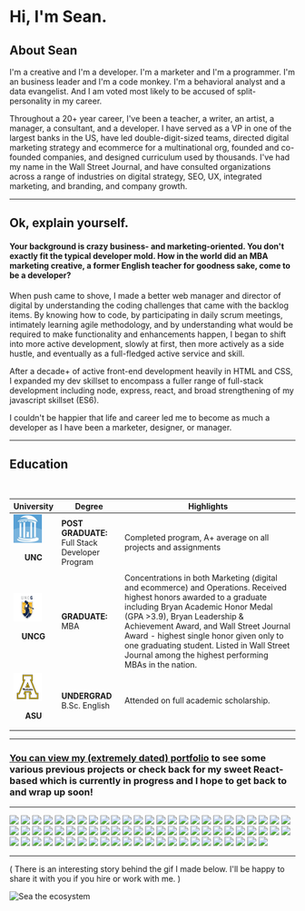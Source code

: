 # Hi, I'm Sean. 

## About Sean
I'm a creative and I'm a developer.  I'm a marketer and I'm a programmer. I'm an business leader and I'm a code monkey. I'm a behavioral analyst and a data evangelist. And I am voted most likely to be accused of split-personality in my career.

Throughout a 20+ year career, I've been a teacher, a writer, an artist, a manager, a consultant, and a developer.  I have served as a VP in one of the largest banks in the US, have led double-digit-sized teams, directed digital marketing strategy and ecommerce for a multinational org, founded and co-founded companies, and designed curriculum used by thousands. I've had my name in the Wall Street Journal, and have consulted organizations across a range of industries on digital strategy, SEO, UX, integrated marketing, and branding, and company growth. 

--------------------------------------

## Ok, explain yourself. 
#### <b>Your background is crazy business- and marketing-oriented. You don't exactly fit the typical developer mold.  How in the world did an MBA marketing creative, a former English teacher for goodness sake, come to be a developer?</b>


When push came to shove, I made a better web manager and director of digital by understanding the coding challenges that came with the backlog items. By knowing how to code, by participating in daily scrum meetings, intimately learning agile methodology, and by understanding what would be required to make functionality and enhancements happen, I began to shift into more active development, slowly at first, then more actively as a side hustle, and eventually as a full-fledged active service and skill. 

After a decade+ of active front-end development heavily in HTML and CSS, I expanded my dev skillset to encompass a fuller range of full-stack development including node, express, react, and broad strengthening of my javascript skillset (ES6). 

I couldn't be happier that life and career led me to become as much a developer as I have been a marketer, designer, or manager.  

--------------------------------------

## Education

<br>

| University | Degree | Highlights |
|------------|--------|------------|
| <img src="https://github.com/srmchartroom/srmchartroom/raw/master/UNC.jfif" alt="University of North Carolina, Chapel Hill" width="50"/><br><p style="text-align: center;"><b>UNC</b></p> | <b>POST GRADUATE:</b><br> Full Stack Developer Program | Completed program, A+ average on all projects and assignments |
| <img src="https://github.com/srmchartroom/srmchartroom/raw/master/UNCG.png" alt="University of North Carolina at Greensboro" width="50"/><br><p style="text-align: center;"><b>UNCG</b></p> | <b>GRADUATE:</b><br>MBA | Concentrations in both Marketing (digital and ecommerce) and Operations. Received highest honors awarded to a graduate including Bryan Academic Honor Medal (GPA >3.9), Bryan Leadership & Achievement Award, and Wall Street Journal Award - highest single honor given only to one graduating student. Listed in Wall Street Journal among the highest performing MBAs in the nation.|
| <img src="https://github.com/srmchartroom/srmchartroom/raw/master/ASU.png" alt="Appalachian State University" width="50"/><br><p style="text-align: center;"><b>ASU</b></p> | <b>UNDERGRAD</b><br>B.Sc. English | Attended on full academic scholarship.|


--------------------

### <a href="https://srmchartroom.github.io/bootstrap-responsive-portfolio/index.html">You can view my (extremely dated) portfolio</a> to see some various previous projects or check back for my sweet React-based which is currently in progress and I hope to get back to and wrap up soon!

---------------------

![](https://img.shields.io/badge/OS-Mac-informational?style=flat&logo=ios&logoColor=white&color=2bbc8a)
![](https://img.shields.io/badge/OS-Windows-informational?style=flat&logo=windows&logoColor=white&color=2bbc8a)
![](https://img.shields.io/badge/Editor-VS_Code-informational?style=flat&logo=visual-studio-code&logoColor=white&color=2bbc8a)
![](https://img.shields.io/badge/Code-NodeJs-informational?style=flat&logo=node-dot-js&logoColor=white&color=2bbc8a)
![](https://img.shields.io/badge/Code-JavaScript-informational?style=flat&logo=javascript&logoColor=white&color=2bbc8a)
![](https://img.shields.io/badge/Code-jQuery-informational?style=flat&logo=jquery&logoColor=white&color=2bbc8a)
![](https://img.shields.io/badge/Code-CSS3-informational?style=flat&logo=css3&logoColor=white&color=2bbc8a)
![](https://img.shields.io/badge/Code-HTML5-informational?style=flat&logo=html5&logoColor=white&color=2bbc8a)
![](https://img.shields.io/badge/Code-Apache_ECharts-informational?style=flat&logo=apache-echarts&logoColor=white&color=2bbc8a)
![](https://img.shields.io/badge/Code-Babel-informational?style=flat&logo=babel&logoColor=white&color=2bbc8a)
![](https://img.shields.io/badge/Code-Express-informational?style=flat&logo=expressjs&logoColor=white&color=2bbc8a)
![](https://img.shields.io/badge/Code-Greensock-informational?style=flat&logo=greensock&logoColor=white&color=2bbc8a)
![](https://img.shields.io/badge/Code-Jest-informational?style=flat&logo=jest&logoColor=white&color=2bbc8a)
![](https://img.shields.io/badge/Code-JSON-informational?style=flat&logo=json&logoColor=white&color=2bbc8a)
![](https://img.shields.io/badge/Code-Material_Design-informational?style=flat&logo=material-design&logoColor=white&color=2bbc8a)
![](https://img.shields.io/badge/Code-Nodemon-informational?style=flat&logo=nodemon&logoColor=white&color=2bbc8a)
![](https://img.shields.io/badge/Code-React-informational?style=flat&logo=react&logoColor=white&color=2bbc8a)
![](https://img.shields.io/badge/Code-Redux-informational?style=flat&logo=redux&logoColor=white&color=2bbc8a)
![](https://img.shields.io/badge/Code-Handlebars-informational?style=flat&logo=handlebars&logoColor=white&color=2bbc8a)
![](https://img.shields.io/badge/Code-WooCommerce-informational?style=flat&logo=woocommerce&logoColor=white&color=2bbc8a)
![](https://img.shields.io/badge/Code-Wordpress-informational?style=flat&logo=wordpress&logoColor=white&color=2bbc8a)
![](https://img.shields.io/badge/Code-NPM-informational?style=flat&logo=NPM&logoColor=white&color=2bbc8a)
![](https://img.shields.io/badge/Code-GIT-informational?style=flat&logo=git&logoColor=white&color=2bbc8a)
![](https://img.shields.io/badge/Code-Bootstrap-informational?style=flat&logo=bootstrap&logoColor=white&color=2bbc8a)
![](https://img.shields.io/badge/Code-Foundation-informational?style=flat&logo=foundation-framework&logoColor=white&color=2bbc8a)
![](https://img.shields.io/badge/Code-bulma-informational?style=flat&logo=bulma&logoColor=white&color=2bbc8a)
![](https://img.shields.io/badge/Code-yarn-informational?style=flat&logo=yarn&logoColor=white&color=2bbc8a)
![](https://img.shields.io/badge/Code-D3js-informational?style=flat&logo=d3-dot-js&logoColor=white&color=2bbc8a)
![](https://img.shields.io/badge/Code-UIkit-informational?style=flat&logo=uikit&logoColor=white&color=2bbc8a)
![](https://img.shields.io/badge/Code-Homebrew-informational?style=flat&logo=homebrew&logoColor=white&color=2bbc8a)
![](https://img.shields.io/badge/Code-TravisCI-informational?style=flat&logo=travisci&logoColor=white&color=2bbc8a)
![](https://img.shields.io/badge/Design-Adobe_AfterEffects-informational?style=flat&logo=adobe-after-effects&logoColor=white&color=2bbc8a)
![](https://img.shields.io/badge/Design-Adobe_Audition-informational?style=flat&logo=adobe-audition&logoColor=white&color=2bbc8a)
![](https://img.shields.io/badge/Design-Adobe_Illustrator-informational?style=flat&logo=adobe-illustrator&logoColor=white&color=2bbc8a)
![](https://img.shields.io/badge/Design-Adobe_InDesign-informational?style=flat&logo=adobe-indesign&logoColor=white&color=2bbc8a)
![](https://img.shields.io/badge/Design-Adobe_Photoshop-informational?style=flat&logo=adobe-photoshop&logoColor=white&color=2bbc8a)
![](https://img.shields.io/badge/Design-Adobe_Premiere_Pro-informational?style=flat&logo=adobe-premiere-pro&logoColor=white&color=2bbc8a)
![](https://img.shields.io/badge/Design-Adobe_XD-informational?style=flat&logo=adobe-xd&logoColor=white&color=2bbc8a)
![](https://img.shields.io/badge/Tools-Basecamp-informational?style=flat&logo=basecamp&logoColor=white&color=2bbc8a)
![](https://img.shields.io/badge/Tools-Jira-informational?style=flat&logo=jira&logoColor=white&color=2bbc8a)
![](https://img.shields.io/badge/Tools-Github-informational?style=flat&logo=github&logoColor=white&color=2bbc8a)
![](https://img.shields.io/badge/Tools-Gitlab-informational?style=flat&logo=gitlab&logoColor=white&color=2bbc8a)
![](https://img.shields.io/badge/Tools-FileZilla-informational?style=flat&logo=filezilla&logoColor=white&color=2bbc8a)
![](https://img.shields.io/badge/Tools-Google_Ads-informational?style=flat&logo=google-ads&logoColor=white&color=2bbc8a)
![](https://img.shields.io/badge/Tools-Google_Adsense-informational?style=flat&logo=google-adsense&logoColor=white&color=2bbc8a)
![](https://img.shields.io/badge/Tools-Google_Analytics-informational?style=flat&logo=google-analytics&logoColor=white&color=2bbc8a)
![](https://img.shields.io/badge/Tools-Google_Cloud-informational?style=flat&logo=google-Cloud&logoColor=white&color=2bbc8a)
![](https://img.shields.io/badge/Tools-Google_Drive-informational?style=flat&logo=google-drive&logoColor=white&color=2bbc8a)
![](https://img.shields.io/badge/Tools-Google_Maps_API-informational?style=flat&logo=google-maps&logoColor=white&color=2bbc8a)
![](https://img.shields.io/badge/Tools-Google_Tag_Manager-informational?style=flat&logo=google-tag-manager&logoColor=white&color=2bbc8a)
![](https://img.shields.io/badge/Tools-Google_Search_Console-informational?style=flat&logo=google-search-console&logoColor=white&color=2bbc8a)
![](https://img.shields.io/badge/Tools-Heroku-informational?style=flat&logo=heroku&logoColor=white&color=2bbc8a)
![](https://img.shields.io/badge/Tools-Hubspot-informational?style=flat&logo=hubspot&logoColor=white&color=2bbc8a)
![](https://img.shields.io/badge/Tools-Postman-informational?style=flat&logo=postman&logoColor=white&color=2bbc8a)
![](https://img.shields.io/badge/Tools-Hootsuite-informational?style=flat&logo=hootsuite&logoColor=white&color=2bbc8a)
![](https://img.shields.io/badge/Tools-Office_365-informational?style=flat&logo=microsoft-office&logoColor=white&color=2bbc8a)
![](https://img.shields.io/badge/Tools-Microsoft_SharePoint-informational?style=flat&logo=microsoft-sharepoint&logoColor=white&color=2bbc8a)
![](https://img.shields.io/badge/Tools-Microsoft_Teams-informational?style=flat&logo=microsoft-teams&logoColor=white&color=2bbc8a)
![](https://img.shields.io/badge/Shell-Bash-informational?style=flat&logo=gnu-bash&logoColor=white&color=2bbc8a)
![](https://img.shields.io/badge/Tools-Salesforce-informational?style=flat&logo=salesforce&logoColor=white&color=2bbc8a)
![](https://img.shields.io/badge/Tools-Trello-informational?style=flat&logo=trello&logoColor=white&color=2bbc8a)
![](https://img.shields.io/badge/Cloud-WPEngine-informational?style=flat&logo=wpengine&logoColor=white&color=2bbc8a)
![](https://img.shields.io/badge/Tools-Wrike-informational?style=flat&logo=wrike&logoColor=white&color=2bbc8a)
![](https://img.shields.io/badge/Cloud-Amazon_AWS-informational?style=flat&logo=amazon-aws&logoColor=white&color=2bbc8a)
![](https://img.shields.io/badge/Tools-SAP-informational?style=flat&logo=sap&logoColor=white&color=2bbc8a)
![](https://img.shields.io/badge/Tools-Slack-informational?style=flat&logo=slack&logoColor=white&color=2bbc8a)
![](https://img.shields.io/badge/Tools-MailChimp-informational?style=flat&logo=mailchimp&logoColor=white&color=2bbc8a)
![](https://img.shields.io/badge/Tools-Automatic-informational?style=flat&logo=automatic&logoColor=white&color=2bbc8a)
![](https://img.shields.io/badge/Tools-Microsoft_Visio-informational?style=flat&logo=microsoft-visio&logoColor=white&color=2bbc8a)
![](https://img.shields.io/badge/Data-Firebase-informational?style=flat&logo=Firebase&logoColor=white&color=2bbc8a)
![](https://img.shields.io/badge/Data-PostgreSQL-informational?style=flat&logo=postgresql&logoColor=white&color=2bbc8a)
![](https://img.shields.io/badge/Data-MongoDB-informational?style=flat&logo=mongodb&logoColor=white&color=2bbc8a)
![](https://img.shields.io/badge/Data-mysql-informational?style=flat&logo=mysql&logoColor=white&color=2bbc8a)

---------------------
( There is an interesting story behind the gif I made below. I'll be happy to share it with you if you hire or work with me. )

![Sea the ecosystem](https://github.com/srmchartroom/srmchartroom/raw/master/PortFooter.gif)


